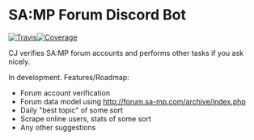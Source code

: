 # SA:MP Forum Discord Bot

[![Travis](https://img.shields.io/travis/Southclaws/cj.svg)](https://travis-ci.org/Southclaws/cj)[![Coverage](http://gocover.io/_badge/github.com/Southclaws/cj)](http://gocover.io/github.com/Southclaws/cj)

CJ verifies SA:MP forum accounts and performs other tasks if you ask nicely.

In development. Features/Roadmap:

- Forum account verification
- Forum data model using http://forum.sa-mp.com/archive/index.php
- Daily "best topic" of some sort
- Scrape online users, stats of some sort
- Any other suggestions
